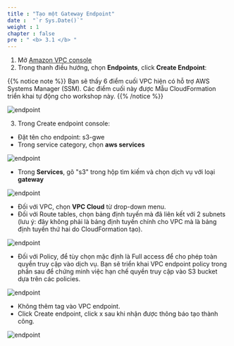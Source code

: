```yaml
---
title : "Tạo một Gateway Endpoint"
date :  "`r Sys.Date()`" 
weight : 1
chapter : false
pre : " <b> 3.1 </b> "
---
```

1. Mở [Amazon VPC console](https://us-east-1.console.aws.amazon.com/vpc/home?region=us-east-1#Home:)
2. Trong thanh điều hướng, chọn **Endpoints**, click **Create Endpoint**:

{{% notice note %}}
Bạn sẽ thấy 6 điểm cuối VPC hiện có hỗ trợ AWS Systems Manager (SSM). Các điểm cuối này được Mẫu CloudFormation triển khai tự động cho workshop này.
{{% /notice %}}

![endpoint](/images/s3-vpc/endpoints.png?featherlight=false&width=90pc)

3. Trong Create endpoint console:
+ Đặt tên cho endpoint: s3-gwe
+ Trong service category, chọn **aws services**

![endpoint](/images/s3-vpc/create-s3-gwe1.png?featherlight=false&width=90pc)

+ Trong **Services**, gõ "s3" trong hộp tìm kiếm và chọn dịch vụ với loại **gateway**

![endpoint](/images/s3-vpc/services.png?featherlight=false&width=90pc)

+ Đối với VPC, chọn **VPC Cloud** từ drop-down menu.
+ Đối với Route tables, chọn bảng định tuyến mà đã liên kết với 2 subnets (lưu ý: đây không phải là bảng định tuyến chính cho VPC mà là bảng định tuyến thứ hai do CloudFormation tạo).

![endpoint](/images/s3-vpc/vpc.png?featherlight=false&width=90pc)

+ Đối với Policy, để tùy chọn mặc định là Full access để cho phép toàn quyền truy cập vào dịch vụ. Bạn sẽ triển khai VPC endpoint policy trong phần sau để chứng minh việc hạn chế quyền truy cập vào S3 bucket dựa trên các policies.

![endpoint](/images/s3-vpc/policy.png?featherlight=false&width=90pc)

+ Không thêm tag vào VPC endpoint.
+ Click Create endpoint, click x sau khi nhận được thông báo tạo thành công.

![endpoint](/images/s3-vpc/complete.png?featherlight=false&width=90pc)
